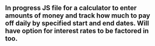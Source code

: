 ## In progress JS file for a calculator to enter amounts of money and track how much to pay off daily by specified start and end dates. Will have option for interest rates to be factored in too.
